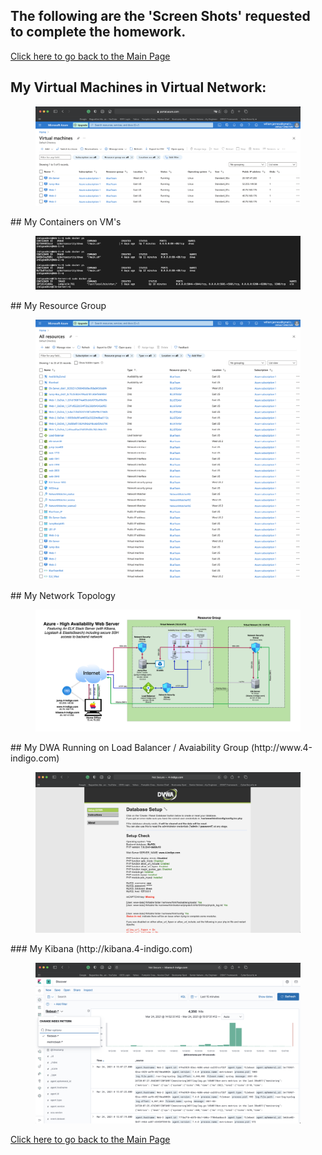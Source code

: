 ## The following are the 'Screen Shots' requested to complete the homework.

<a href="https://github.com/wjanness/Azure/blob/main/README.md">Click here to go back to the Main Page</a>

## My Virtual Machines in Virtual Network:
<figure><img src="/ScreenShots/VirtualMachines.png"><figcaption></figcaption></figure>
## My Containers on VM's
<figure><img src="/ScreenShots/Containers.png"><figcaption></figcaption></figure>
## My Resource Group
<figure><img src="/ScreenShots/Resources.png"><figcaption></figcaption></figure>
## My Network Topology
<figure><img src="/Diagrams/Azure.png"><figcaption></figcaption></figure>
## My DWA Running on Load Balancer / Avaiability Group (http://www.4-indigo.com)
<figure><img src="/ScreenShots/DVWA.png"><figcaption></figcaption></figure>
### My Kibana (http://kibana.4-indigo.com)
<figure><img src="/ScreenShots/Kibana.png"><figcaption></figcaption></figure>

<a href="https://github.com/wjanness/Azure/blob/main/README.md">Click here to go back to the Main Page</a>
